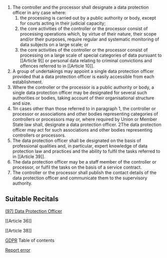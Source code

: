 
1. The controller and the processor shall designate a data protection officer in any case where:
	1. the processing is carried out by a public authority or body, except for courts acting in their judicial capacity;
	2. the core activities of the controller or the processor consist of processing operations which, by virtue of their nature, their scope and/or their purposes, require regular and systematic monitoring of data subjects on a large scale; or
	3. the core activities of the controller or the processor consist of processing on a large scale of special categories of data pursuant to [[Article 9]] or personal data relating to criminal convictions and offences referred to in [[Article 10]].
2. A group of undertakings may appoint a single data protection officer provided that a data protection officer is easily accessible from each establishment.
3. Where the controller or the processor is a public authority or body, a single data protection officer may be designated for several such authorities or bodies, taking account of their organisational structure and size.
4. 1In cases other than those referred to in paragraph 1, the controller or processor or associations and other bodies representing categories of controllers or processors may or, where required by Union or Member State law shall, designate a data protection officer. 2The data protection officer may act for such associations and other bodies representing controllers or processors.
5. The data protection officer shall be designated on the basis of professional qualities and, in particular, expert knowledge of data protection law and practices and the ability to fulfil the tasks referred to in [[Article 39]].
6. The data protection officer may be a staff member of the controller or processor, or fulfil the tasks on the basis of a service contract.
7. The controller or the processor shall publish the contact details of the data protection officer and communicate them to the supervisory authority.



## Suitable Recitals



[(97) Data Protection Officer](https://gdpr-info.eu/recitals/no-97/)




[[Article 36]]


[[Article 38]]



[GDPR](https://gdpr-info.eu)
Table of contents


[Report error](https://gdpr-info.eu/gf/?TB_iframe=true&height=306 "Your message")

